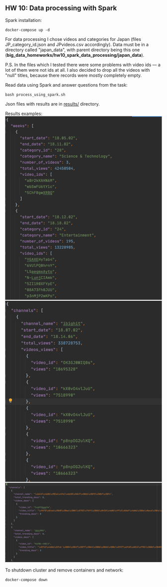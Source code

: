 ## HW 10: Data processing with Spark

Spark installation:
```
docker-compose up -d
```

For data processing I chose videos and categories for Japan (files JP_category_id.json and JPvideos.csv accordingly).
Data must be in a directory called "japan_data", with parent directory being this one 
(**big_data_homeworks/hw10_spark_data_processing/japan_data**). 

P.S. In the files which I tested there were some problems with video ids –– a lot of them were not ids at all. 
I also decided to drop all the videos with "null" titles, because there records were mostly completely empty.

Read data using Spark and answer questions from the task:
```
bash process_using_spark.sh
```

Json files with results are in [results/](results) directory.

Results examples:
![Results example](images/res1.png)
![Results example](images/res2.png)
![Results example](images/res3.png)

To shutdown cluster and remove containers and network:
```
docker-compose down
```
